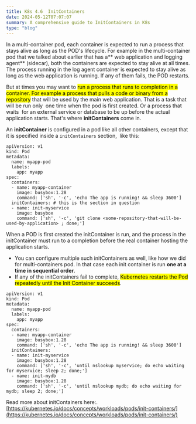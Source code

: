 ```yaml
---
title: K8s 4.6  InitContainers
date: 2024-05-12T07:07:07
summary: A comprehensive guide to InitContainers in K8s
type: "blog"
---
```

In a multi-container pod, each container is expected to run a process that stays alive as long as the POD's lifecycle. For example in the multi-container pod that we talked about earlier that has a** web application and logging agent** (sidecar), both the containers are expected to stay alive at all times. The process running in the log agent container is expected to stay alive as long as the web application is running. If any of them fails, the POD restarts.

But at times you may want to <mark>run a process that runs to completion in a container. For example a process that pulls a code or binary from a repository</mark> that will be used by the main web application. That is a task that will be run only  one time when the pod is first created. Or a process that waits  for an external service or database to be up before the actual application starts. That's where **initContainers** come in.

An **initContainer** is configured in a pod like all other containers, except that it is specified inside a `initContainers` section,  like this:

```
apiVersion: v1
kind: Pod
metadata:
  name: myapp-pod
  labels:
    app: myapp
spec:
  containers:
  - name: myapp-container
    image: busybox:1.28
    command: ['sh', '-c', 'echo The app is running! && sleep 3600']
  initContainers: # this is the section in question
  - name: init-myservice
    image: busybox
    command: ['sh', '-c', 'git clone <some-repository-that-will-be-used-by-application> ; done;']

```

When a POD is first created the initContainer is run, and the process in the initContainer must run to a completion before the real container hosting the application starts. 
- You can configure multiple such initContainers as well, like how we did for multi-containers pod. In that case each init container is run **one at a time in sequential order**.
- If any of the initContainers fail to complete, <mark>Kubernetes restarts the Pod repeatedly until the Init Container succeeds</mark>.

```
apiVersion: v1
kind: Pod
metadata:
  name: myapp-pod
  labels:
    app: myapp
spec:
  containers:
  - name: myapp-container
    image: busybox:1.28
    command: ['sh', '-c', 'echo The app is running! && sleep 3600']
  initContainers:
  - name: init-myservice
    image: busybox:1.28
    command: ['sh', '-c', 'until nslookup myservice; do echo waiting for myservice; sleep 2; done;']
  - name: init-mydb
    image: busybox:1.28
    command: ['sh', '-c', 'until nslookup mydb; do echo waiting for mydb; sleep 2; done;']
```
  
Read more about initContainers here:.
[https://kubernetes.io/docs/concepts/workloads/pods/init-containers/](https://kubernetes.io/docs/concepts/workloads/pods/init-containers/)